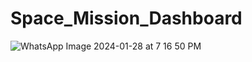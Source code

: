 # Space_Mission_Dashboard

![WhatsApp Image 2024-01-28 at 7 16 50 PM](https://github.com/RevHeadGuy/Space_Mission_Dashboard/assets/126312692/b8979998-efa0-4a11-904c-4ad6d83c2ad8)
